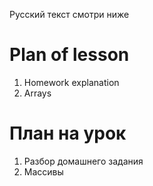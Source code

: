 Русский текст смотри ниже

# Plan of lesson

1. Homework explanation <br/>
2. Arrays <br/>

# План на урок <br/>
1. Разбор домашнего задания  <br/>
2. Массивы  <br/>